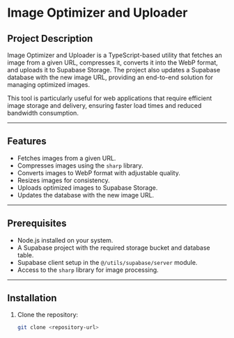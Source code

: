 # **Image Optimizer and Uploader**

## **Project Description**
Image Optimizer and Uploader is a TypeScript-based utility that fetches an image from a given URL, compresses it, converts it into the WebP format, and uploads it to Supabase Storage. The project also updates a Supabase database with the new image URL, providing an end-to-end solution for managing optimized images.

This tool is particularly useful for web applications that require efficient image storage and delivery, ensuring faster load times and reduced bandwidth consumption.

---

## **Features**
- Fetches images from a given URL.
- Compresses images using the `sharp` library.
- Converts images to WebP format with adjustable quality.
- Resizes images for consistency.
- Uploads optimized images to Supabase Storage.
- Updates the database with the new image URL.

---

## **Prerequisites**
- Node.js installed on your system.
- A Supabase project with the required storage bucket and database table.
- Supabase client setup in the `@/utils/supabase/server` module.
- Access to the `sharp` library for image processing.

---

## **Installation**
1. Clone the repository:
   ```bash
   git clone <repository-url>
